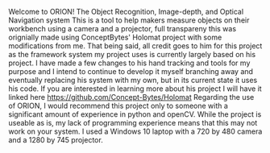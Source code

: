 Welcome to ORION! The Object Recognition, Image-depth, and Optical Navigation system
This is a tool to help makers measure objects on their workbench using a camera and a projector, full transpareny this was orignially made using ConceptBytes' Holomat project with some modifications from me. That being said, all credit goes to him for this project as the framework system my project uses is currently largely based on his project. I have made a few changes to his hand tracking and tools for my purpose and I intend to continue to develop it myself branching away and eventually replacing his system with my own, but in its current state it uses his code. If you are interested in learning more about his project I will have it linked here https://github.com/Concept-Bytes/Holomat Regarding the use of ORION, I would recommend this project only to someone with a significant amount of experience in python and openCV. While the project is useable as is, my lack of programming experience means that this may not work on your system. I used a Windows 10 laptop with a 720 by 480 camera and a 1280 by 745 projector.
